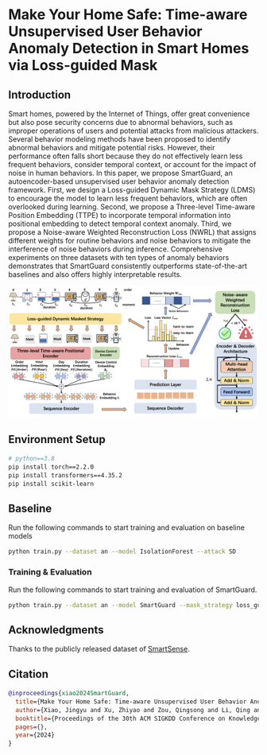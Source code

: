 # Make Your Home Safe: Time-aware Unsupervised User Behavior Anomaly Detection in Smart Homes via Loss-guided Mask

## Introduction
Smart homes, powered by the Internet of Things, offer great convenience but also pose security concerns due to abnormal behaviors, such as improper operations of users and potential attacks from malicious attackers. Several behavior modeling methods have been proposed to identify abnormal behaviors and mitigate potential risks. However, their performance often falls short because they do not effectively learn less frequent behaviors, consider temporal context, or account for the impact of noise in human behaviors. In this paper, we propose SmartGuard, an autoencoder-based unsupervised user behavior anomaly detection framework. First, we design a Loss-guided Dynamic Mask Strategy (LDMS) to encourage the model to learn less frequent behaviors, which are often overlooked during learning. Second, we propose a Three-level Time-aware Position Embedding (TTPE) to incorporate temporal information into positional embedding to detect temporal context anomaly. Third, we propose a Noise-aware Weighted Reconstruction Loss (NWRL) that assigns different weights for routine behaviors and noise behaviors to mitigate the interference of noise behaviors during inference. Comprehensive experiments on three datasets with ten types of anomaly behaviors demonstrates that SmartGuard consistently outperforms state-of-the-art baselines and also offers highly interpretable results.

![Method](./figures/SmartGuard.png)


## Environment Setup

```bash
# python==3.8
pip install torch==2.2.0
pip install transformers==4.35.2
pip install scikit-learn
```


## Baseline

Run the following commands to start training and evaluation on baseline models
```bash
python train.py --dataset an --model IsolationForest --attack SD
```


### Training & Evaluation

Run the following commands to start training and evaluation of SmartGuard.

```bash
python train.py --dataset an --model SmartGuard --mask_strategy loss_guided --mask_ratio 0.2 --mask_step 4 --layer 2 --batch 1024 --embedding 256
```



## Acknowledgments

Thanks to the publicly released dataset of [SmartSense](https://github.com/snudatalab/SmartSense). 



## Citation

```bibtex
@inproceedings{xiao2024SmartGuard,
  title={Make Your Home Safe: Time-aware Unsupervised User Behavior Anomaly Detection in Smart Homes via Loss-guided Mask},
  author={Xiao, Jingyu and Xu, Zhiyao and Zou, Qingsong and Li, Qing and Zhao, Dan and Fang, Dong and Li, Ruoyu and Tang, Wenxin and Li, Kang and Zuo, Xudong and Hu, Penghui and Jiang, Yong and Weng, Zixuan and Lyv.R, Michael},
  booktitle={Proceedings of the 30th ACM SIGKDD Conference on Knowledge Discovery and Data Mining},
  pages={},
  year={2024}
}
```